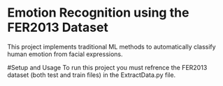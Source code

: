 
# Emotion Recognition using the FER2013 Dataset

This project implements traditional ML methods to automatically classify human emotion from facial expressions.


#Setup and Usage
To run this project you must refrence the FER2013 dataset (both test and train files) in the ExtractData.py file.
